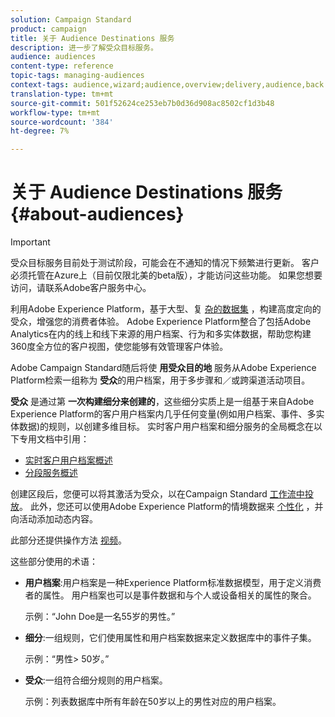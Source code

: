 ```yaml
---
solution: Campaign Standard
product: campaign
title: 关于 Audience Destinations 服务
description: 进一步了解受众目标服务。
audience: audiences
content-type: reference
topic-tags: managing-audiences
context-tags: audience,wizard;audience,overview;delivery,audience,back
translation-type: tm+mt
source-git-commit: 501f52624ce253eb7b0d36d908ac8502cf1d3b48
workflow-type: tm+mt
source-wordcount: '384'
ht-degree: 7%

---
```



# 关于 Audience Destinations 服务 {#about-audiences}

>[!IMPORTANT]
>
>受众目标服务目前处于测试阶段，可能会在不通知的情况下频繁进行更新。 客户必须托管在Azure上（目前仅限北美的beta版），才能访问这些功能。 如果您想要访问，请联系Adobe客户服务中心。

利用Adobe Experience Platform，基于大型、复 [杂的数据集](https://docs.adobe.com/content/help/en/experience-platform/landing/home.html) ，构建高度定向的受众，增强您的消费者体验。 Adobe Experience Platform整合了包括Adobe Analytics在内的线上和线下来源的用户档案、行为和多实体数据，帮助您构建360度全方位的客户视图，使您能够有效管理客户体验。

Adobe Campaign Standard随后将使 **用受众目的地** 服务从Adobe Experience Platform检索一组称为 **受众**&#x200B;的用户档案，用于多步骤和／或跨渠道活动项目。

**受众** 是通过第 **一次构建细分来创建的**，这些细分实质上是一组基于来自Adobe Experience Platform的客户用户档案内几乎任何变量(例如用户档案、事件、多实体数据)的规则，以创建多维目标。 实时客户用户档案和细分服务的全局概念在以下专用文档中引用：

* [实时客户用户档案概述](https://docs.adobe.com/content/help/zh-Hans/experience-platform/profile/home.html)
* [分段服务概述](https://docs.adobe.com/content/help/en/experience-platform/segmentation/home.html)

创建区段后，您便可以将其激活为受众，以在Campaign Standard [工作流中投放](../../automating/using/aep-targeting-audiences.md)。 此外，您还可以使用Adobe Experience Platform的情境数据来 [个性化](../../automating/using/aep-personalizing-campaigns.md) ，并向活动添加动态内容。

此部分还提供操作方法 [视频](https://docs.adobe.com/content/help/zh-Hans/campaign-standard-learn/tutorials/profiles-and-audiences/audience-destinations/audience-destinations-overview.translate.html)。

这些部分使用的术语：

* **用户档案**:用户档案是一种Experience Platform标准数据模型，用于定义消费者的属性。 用户档案也可以是事件数据和与个人或设备相关的属性的聚合。

   示例：“John Doe是一名55岁的男性。”

* **细分**:一组规则，它们使用属性和用户档案数据来定义数据库中的事件子集。

   示例：“男性> 50岁。”

* **受众**:一组符合细分规则的用户档案。

   示例：列表数据库中所有年龄在50岁以上的男性对应的用户档案。
